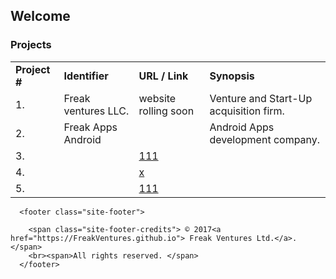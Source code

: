 ## Welcome 

### Projects
<table>
      <tbody><tr>
          <td><strong>Project #</strong></td>
          <td><strong>Identifier</strong></td>
          <td><strong>URL / Link</strong></td>
          <td><strong>Synopsis</strong></td>
        </tr> 
        <tr>
          <td>1.</td>
          <td>Freak ventures LLC.</td>
          <td>website rolling soon</td>
          <td> Venture and Start-Up acquisition firm.</td>
        </tr> 
        <tr>
          <td>2.</td>
          <td>Freak Apps Android</td>
          <td><a href="http://FreakAppsAndroid.github.io"></a></td>
          <td> Android Apps development company.</td>
        </tr><tr>
          <td>3.</td>
          <td></td>
          <td><a href="">111</a></td>
        </tr> <tr>
          <td>4.</td>
          <td></td>
          <td><a href="">x</a></td>
        </tr> <tr>
          <td>5.</td>
          <td></td>
          <td><a href="">111</a></td>
        </tr> 
      </tbody>
    </table>

      <footer class="site-footer">
        
        <span class="site-footer-credits"> © 2017<a href="https://FreakVentures.github.io"> Freak Ventures Ltd.</a>.</span>
        <br><span>All rights reserved. </span>
      </footer>
